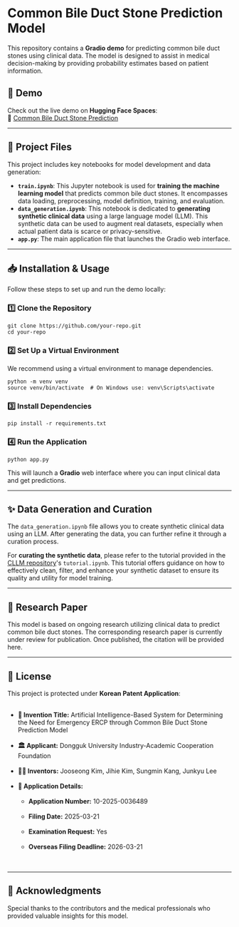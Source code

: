 <h1>Common Bile Duct Stone Prediction Model</h1>

<p>This repository contains a <strong>Gradio demo</strong> for predicting common bile duct stones using clinical data. The model is designed to assist in medical decision-making by providing probability estimates based on patient information.</p>

<h2>🚀 Demo</h2>
<p>Check out the live demo on <strong>Hugging Face Spaces</strong>:<br>
🔗 <a href="https://huggingface.co/spaces/ready2drop/CalculatorCBD">Common Bile Duct Stone Prediction</a></p>

<hr>

<h2>📁 Project Files</h2>
<p>This project includes key notebooks for model development and data generation:</p>

<ul>
    <li><strong><code>train.ipynb</code></strong>: This Jupyter notebook is used for <strong>training the machine learning model</strong> that predicts common bile duct stones. It encompasses data loading, preprocessing, model definition, training, and evaluation.</li>
    <li><strong><code>data_generation.ipynb</code></strong>: This notebook is dedicated to <strong>generating synthetic clinical data</strong> using a large language model (LLM). This synthetic data can be used to augment real datasets, especially when actual patient data is scarce or privacy-sensitive.</li>
    <li><strong><code>app.py</code></strong>: The main application file that launches the Gradio web interface.</li>
</ul>

<hr>

<h2>📥 Installation & Usage</h2>
<p>Follow these steps to set up and run the demo locally:</p>

<h3>1️⃣ Clone the Repository</h3>
<pre><code>git clone https://github.com/your-repo.git
cd your-repo
</code></pre>

<h3>2️⃣ Set Up a Virtual Environment</h3>
<p>We recommend using a virtual environment to manage dependencies.</p>
<pre><code>python -m venv venv
source venv/bin/activate  # On Windows use: venv\Scripts\activate
</code></pre>

<h3>3️⃣ Install Dependencies</h3>
<pre><code>pip install -r requirements.txt
</code></pre>

<h3>4️⃣ Run the Application</h3>
<pre><code>python app.py
</code></pre>
<p>This will launch a <strong>Gradio</strong> web interface where you can input clinical data and get predictions.</p>

<hr>

<h2>✨ Data Generation and Curation</h2>
<p>The <code>data_generation.ipynb</code> file allows you to create synthetic clinical data using an LLM. After generating the data, you can further refine it through a curation process.</p>

<p>For <strong>curating the synthetic data</strong>, please refer to the tutorial provided in the <a href="https://github.com/seedatnabeel/CLLM">CLLM repository</a>'s <code>tutorial.ipynb</code>. This tutorial offers guidance on how to effectively clean, filter, and enhance your synthetic dataset to ensure its quality and utility for model training.</p>

<hr>

<h2>📖 Research Paper</h2>
<p>This model is based on ongoing research utilizing clinical data to predict common bile duct stones. The corresponding research paper is currently under review for publication. Once published, the citation will be provided here.</p>

<hr>

<h2>📜 License</h2>
<p>This project is protected under <strong>Korean Patent Application</strong>:</p>

<ul>
    <li><strong>🔖 Invention Title:</strong> Artificial Intelligence-Based System for Determining the Need for Emergency ERCP through Common Bile Duct Stone Prediction Model</li>
    <li><strong>🏛 Applicant:</strong> Dongguk University Industry-Academic Cooperation Foundation</li>
    <li><strong>👨‍🔬 Inventors:</strong> Jooseong Kim, Jihie Kim, Sungmin Kang, Junkyu Lee</li>
    <li><strong>📄 Application Details:</strong>
        <ul>
            <li><strong>Application Number:</strong> 10-2025-0036489</li>
            <li><strong>Filing Date:</strong> 2025-03-21</li>
            <li><strong>Examination Request:</strong> Yes</li>
            <li><strong>Overseas Filing Deadline:</strong> 2026-03-21</li>
        </ul>
    </li>
</ul>

<hr>

<h2>🤝 Acknowledgments</h2>
<p>Special thanks to the contributors and the medical professionals who provided valuable insights for this model.</p>